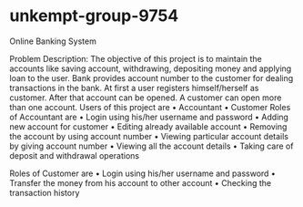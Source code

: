 # unkempt-group-9754
Online Banking System


Problem Description:
The objective of this project is to maintain the accounts like saving account, withdrawing, depositing money and applying loan to the user. Bank provides account number to the customer for dealing transactions in the bank. At first a user registers himself/herself as customer. After that account can be opened. A customer can open more than one account.
Users of this project are
• Accountant
• Customer
Roles of Accountant are
• Login using his/her username and password
• Adding new account for customer
• Editing already available account
• Removing the account by using account number
• Viewing particular account details by giving account number
• Viewing all the account details
• Taking care of deposit and withdrawal operations

Roles of Customer are
• Login using his/her username and password
• Transfer the money from his account to other account
• Checking the transaction history

